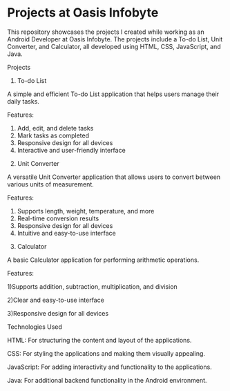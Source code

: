 # Projects at Oasis Infobyte

This repository showcases the projects I created while working as an Android Developer at Oasis Infobyte. The projects include a To-do List, Unit Converter, and Calculator, all developed using HTML, CSS, JavaScript, and Java.

Projects

1. To-do List
   
A simple and efficient To-do List application that helps users manage their daily tasks.

Features:

1) Add, edit, and delete tasks
2) Mark tasks as completed
3) Responsive design for all devices
4) Interactive and user-friendly interface
   
2. Unit Converter
   
A versatile Unit Converter application that allows users to convert between various units of measurement.

Features:

1) Supports length, weight, temperature, and more
2) Real-time conversion results
3) Responsive design for all devices
4) Intuitive and easy-to-use interface
   
3. Calculator
   
A basic Calculator application for performing arithmetic operations.

Features:

1)Supports addition, subtraction, multiplication, and division

2)Clear and easy-to-use interface

3)Responsive design for all devices

Technologies Used

HTML: For structuring the content and layout of the applications.

CSS: For styling the applications and making them visually appealing.

JavaScript: For adding interactivity and functionality to the applications.

Java: For additional backend functionality in the Android environment.

